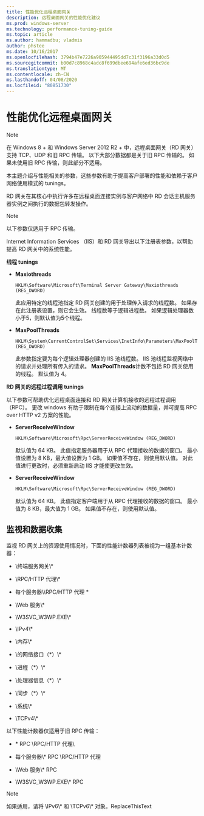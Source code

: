 ```yaml
---
title: 性能优化远程桌面网关
description: 远程桌面网关的性能优化建议
ms.prod: windows-server
ms.technology: performance-tuning-guide
ms.topic: article
ms.author: hammadbu; vladmis
author: phstee
ms.date: 10/16/2017
ms.openlocfilehash: 3794b47e7226a905944495dd7c31f3196a33d0d5
ms.sourcegitcommit: b00d7c8968c4adc8f699dbee694afe6ed36bc9de
ms.translationtype: MT
ms.contentlocale: zh-CN
ms.lasthandoff: 04/08/2020
ms.locfileid: "80851730"
---
```

# <a name="performance-tuning-remote-desktop-gateways"></a>性能优化远程桌面网关

> [!NOTE]
> 在 Windows 8 + 和 Windows Server 2012 R2 + 中，远程桌面网关（RD 网关）支持 TCP、UDP 和旧 RPC 传输。 以下大部分数据都是关于旧 RPC 传输的。 如果未使用旧 RPC 传输，则此部分不适用。

本主题介绍与性能相关的参数，这些参数有助于提高客户部署的性能和依赖于客户网络使用模式的 tunings。

RD 网关在其核心中执行许多在远程桌面连接实例与客户网络中 RD 会话主机服务器实例之间执行的数据包转发操作。

> [!NOTE]
> 以下参数仅适用于 RPC 传输。

Internet Information Services （IIS）和 RD 网关导出以下注册表参数，以帮助提高 RD 网关中的系统性能。

**线程 tunings**

-   **Maxiothreads**

    ``` syntax
    HKLM\Software\Microsoft\Terminal Server Gateway\Maxiothreads (REG_DWORD)
    ```

    此应用特定的线程池指定 RD 网关创建的用于处理传入请求的线程数。 如果存在此注册表设置，则它会生效。 线程数等于逻辑进程数。 如果逻辑处理器数小于5，则默认值为5个线程。

-   **MaxPoolThreads**

    ``` syntax
    HKLM\System\CurrentControlSet\Services\InetInfo\Parameters\MaxPoolThreads (REG_DWORD)
    ```

    此参数指定要为每个逻辑处理器创建的 IIS 池线程数。 IIS 池线程监视网络中的请求并处理所有传入的请求。 **MaxPoolThreads**计数不包括 RD 网关使用的线程。 默认值为 4。

**RD 网关的远程过程调用 tunings**

以下参数可帮助优化远程桌面连接和 RD 网关计算机接收的远程过程调用（RPC）。 更改 windows 有助于限制在每个连接上流动的数据量，并可提高 RPC over HTTP v2 方案的性能。

-   **ServerReceiveWindow**

    ``` syntax
    HKLM\Software\Microsoft\Rpc\ServerReceiveWindow (REG_DWORD)
    ```

    默认值为 64 KB。 此值指定服务器用于从 RPC 代理接收的数据的窗口。 最小值设置为 8 KB，最大值设置为 1 GB。 如果值不存在，则使用默认值。 对此值进行更改时，必须重新启动 IIS 才能使更改生效。

-   **ServerReceiveWindow**

    ``` syntax
    HKLM\Software\Microsoft\Rpc\ServerReceiveWindow (REG_DWORD)
    ```

    默认值为 64 KB。 此值指定客户端用于从 RPC 代理接收的数据的窗口。 最小值为 8 KB，最大值为 1 GB。 如果值不存在，则使用默认值。

## <a name="monitoring-and-data-collection"></a>监视和数据收集

监视 RD 网关上的资源使用情况时，下面的性能计数器列表被视为一组基本计数器：

-   \\终端服务网关\\\*

-   \\RPC/HTTP 代理\\\*

-   每个服务器\\\\RPC/HTTP 代理 \*

-   \\Web 服务\\\*

-   \\W3SVC\_W3WP.EXE\\\*

-   \\IPv4\\\*

-   \\内存\\\*

-   \\的网络接口（\*）\\\*

-   \\进程（\*）\\\*

-   \\处理器信息（\*）\\\*

-   \\同步（\*）\\\*

-   \\系统\\\*

-   \\TCPv4\\\*

以下性能计数器仅适用于旧 RPC 传输：

-   \* RPC \\RPC/HTTP 代理\\

-   每个服务器\\\* RPC \\RPC/HTTP 代理

-   \\Web 服务\\\* RPC

-   \\W3SVC\_W3WP.EXE\\\* RPC

> [!NOTE]
> 如果适用，请将 \\IPv6\\\* 和 \\TCPv6\\\* 对象。ReplaceThisText

